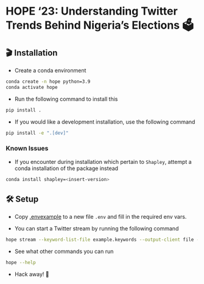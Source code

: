 # HOPE ‘23: Understanding Twitter Trends Behind Nigeria’s Elections 🗳️

## 🎬 Installation

* Create a conda environment

```bash
conda create -n hope python=3.9
conda activate hope
```

* Run the following command to install this

```bash
pip install .
```

* If you would like a development installation, use the following command

```bash
pip install -e ".[dev]"
```

### Known Issues

* If you encounter during installation which pertain to `Shapley`, attempt a conda installation of the package instead

```bash
conda install shapley=<insert-version>
```

## 🛠️ Setup

* Copy [.envexample](.envexample) to a new file `.env` and fill in the required env vars.

* You can start a Twitter stream by running the following command

```bash
hope stream --keyword-list-file example.keywords --output-client file --output-file data/example.out
```

* See what other commands you can run

```bash
hope --help
```

* Hack away! 🔨
